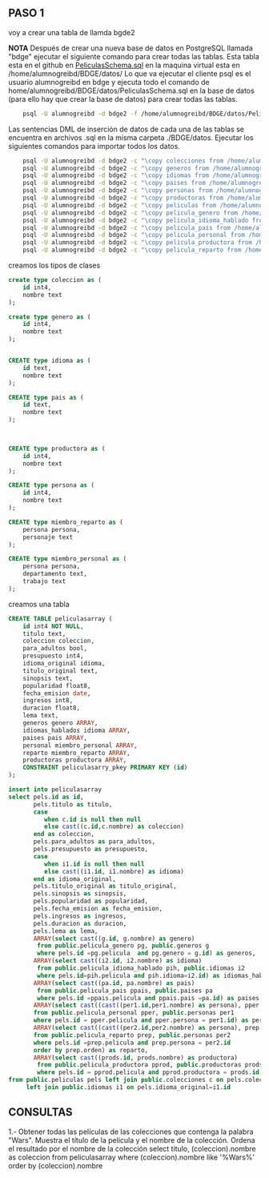## PASO 1

voy a crear una tabla de  llamda bgde2

**NOTA**
Después de crear una nueva base de datos en PostgreSQL llamada "bdge" ejecutar el siguiente comando para crear todas las tablas.
Esta tabla esta en el github en [PeliculasSchema.sql](../material/PeliculasSchema.sql) en la maquina virtual esta en /home/alumnogreibd/BDGE/datos/
Lo que va ejecutar el cliente psql es el usuario alumnogreibd en bdge y ejecuta todo el comando de home/alumnogreibd/BDGE/datos/PeliculasSchema.sql en la base de datos (para ello hay que crear la base de datos) para crear todas las tablas.
```bash
    psql -U alumnogreibd -d bdge2 -f /home/alumnogreibd/BDGE/datos/PeliculasSchema.sql
```
Las sentencias DML de inserción de datos de cada una de las tablas se encuentra en archivos .sql en la misma carpeta ./BDGE/datos. Ejecutar los siguientes comandos para importar todos los datos.
```bash
    psql -U alumnogreibd -d bdge2 -c "\copy colecciones from /home/alumnogreibd/BDGE/datos/colecciones.csv csv"
    psql -U alumnogreibd -d bdge2 -c "\copy generos from /home/alumnogreibd/BDGE/datos/generos.csv csv"
    psql -U alumnogreibd -d bdge2 -c "\copy idiomas from /home/alumnogreibd/BDGE/datos/idiomas.csv csv"
    psql -U alumnogreibd -d bdge2 -c "\copy paises from /home/alumnogreibd/BDGE/datos/paises.csv csv"
    psql -U alumnogreibd -d bdge2 -c "\copy personas from /home/alumnogreibd/BDGE/datos/personas.csv csv"
    psql -U alumnogreibd -d bdge2 -c "\copy productoras from /home/alumnogreibd/BDGE/datos/productoras.csv csv"
    psql -U alumnogreibd -d bdge2 -c "\copy peliculas from /home/alumnogreibd/BDGE/datos/peliculas.csv csv"
    psql -U alumnogreibd -d bdge2 -c "\copy pelicula_genero from /home/alumnogreibd/BDGE/datos/pelicula_genero.csv csv"
    psql -U alumnogreibd -d bdge2 -c "\copy pelicula_idioma_hablado from /home/alumnogreibd/BDGE/datos/pelicula_idioma_hablado.csv csv"
    psql -U alumnogreibd -d bdge2 -c "\copy pelicula_pais from /home/alumnogreibd/BDGE/datos/pelicula_pais.csv csv"
    psql -U alumnogreibd -d bdge2 -c "\copy pelicula_personal from /home/alumnogreibd/BDGE/datos/pelicula_personal.csv csv"
    psql -U alumnogreibd -d bdge2 -c "\copy pelicula_productora from /home/alumnogreibd/BDGE/datos/pelicula_productora.csv csv"
    psql -U alumnogreibd -d bdge2 -c "\copy pelicula_reparto from /home/alumnogreibd/BDGE/datos/pelicula_reparto.csv csv"
```
creamos los tipos de clases

```sql
create type coleccion as (
	id int4,
	nombre text
); 

create type genero as (
	id int4,
	nombre text
);


CREATE type idioma as (
	id text,
	nombre text
);

CREATE type pais as (
	id text,
	nombre text
);

	

CREATE type productora as (
	id int4,
	nombre text
);

CREATE type persona as (
	id int4,
	nombre text
);

CREATE type miembro_reparto as (
	persona persona,
	personaje text
);

CREATE type miembro_personal as (
	persona persona,
	departamento text,
	trabajo text
);
```

creamos una tabla
```sql
CREATE TABLE peliculasarray (
	id int4 NOT NULL,
	titulo text,
	coleccion coleccion,
	para_adultos bool,
	presupuesto int4,
	idioma_original idioma,
	titulo_original text,
	sinopsis text,
	popularidad float8,
	fecha_emision date,
	ingresos int8,
	duracion float8,
	lema text,
	generos genero ARRAY,
	idiomas_hablados idioma ARRAY,
	paises pais ARRAY,
	personal miembro_personal ARRAY,
	reparto miembro_reparto ARRAY,
	productoras productora ARRAY,
	CONSTRAINT peliculasarry_pkey PRIMARY KEY (id)
);

insert into peliculasarray
select pels.id as id,
       pels.titulo as titulo,
       case
          when c.id is null then null
          else cast((c.id,c.nombre) as coleccion) 
       end as coleccion,
       pels.para_adultos as para_adultos,
       pels.presupuesto as presupuesto,
       case 
          when i1.id is null then null
          else cast((i1.id, i1.nombre) as idioma) 
       end as idioma_original,
       pels.titulo_original as titulo_original,
       pels.sinopsis as sinopsis,
       pels.popularidad as popularidad,
       pels.fecha_emision as fecha_emision,
       pels.ingresos as ingresos,
       pels.duracion as duracion,
       pels.lema as lema,
       ARRAY(select cast((g.id, g.nombre) as genero)
        from public.pelicula_genero pg, public.generos g
        where pels.id =pg.pelicula  and pg.genero = g.id) as generos,
       ARRAY(select cast((i2.id, i2.nombre) as idioma)
        from public.pelicula_idioma_hablado pih, public.idiomas i2
        where pels.id=pih.pelicula and pih.idioma=i2.id) as idiomas_hablados,
       ARRAY(select cast((pa.id, pa.nombre) as pais)
        from public.pelicula_pais ppais, public.paises pa
        where pels.id =ppais.pelicula and ppais.pais =pa.id) as paises,
       ARRAY(select cast((cast((per1.id,per1.nombre) as persona), pper.departamento, pper.trabajo) as miembro_personal)
       from public.pelicula_personal pper, public.personas per1
       where pels.id = pper.pelicula and pper.persona = per1.id) as personal,
       ARRAY(select cast((cast((per2.id,per2.nombre) as persona), prep.personaje) as miembro_reparto)
       from public.pelicula_reparto prep, public.personas per2
       where pels.id =prep.pelicula and prep.persona = per2.id
       order by prep.orden) as reparto,
       ARRAY(select cast((prods.id, prods.nombre) as productora)
        from public.pelicula_productora pprod, public.productoras prods
        where pels.id = pprod.pelicula and pprod.productora = prods.id) as productoras 
from public.peliculas pels left join public.colecciones c on pels.coleccion = c.id
     left join public.idiomas i1 on pels.idioma_original=i1.id

```

## CONSULTAS

1.- Obtener todas las películas de las colecciones que contenga la palabra "Wars". Muestra el título de la película y el nombre de la colección. Ordena el resultado por el nombre de la colección
select titulo, (coleccion).nombre as coleccion
from peliculasarray
where (coleccion).nombre like '%Wars%'
order by (coleccion).nombre
